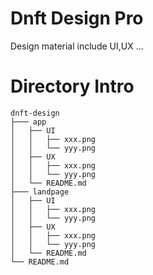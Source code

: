 # Dnft Design Pro
Design material include UI,UX ...

# Directory Intro
```
dnft-design
├─── app
│   ├── UI
│   │   ├── xxx.png
│   │   └── yyy.png
│   ├── UX
│   │   ├── xxx.png
│   │   └── yyy.png
│   └── README.md
├─── landpage
│   ├── UI
│   │   ├── xxx.png
│   │   └── yyy.png
│   ├── UX
│   │   ├── xxx.png
│   │   └── yyy.png
│   └── README.md
└── README.md
```